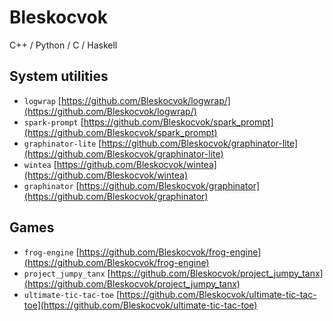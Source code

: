 # Bleskocvok

C++ / Python / C / Haskell


## System utilities

- `logwrap` [https://github.com/Bleskocvok/logwrap/](https://github.com/Bleskocvok/logwrap/)
- `spark-prompt` [https://github.com/Bleskocvok/spark_prompt](https://github.com/Bleskocvok/spark_prompt)
- `graphinator-lite` [https://github.com/Bleskocvok/graphinator-lite](https://github.com/Bleskocvok/graphinator-lite)
- `wintea` [https://github.com/Bleskocvok/wintea](https://github.com/Bleskocvok/wintea)
- `graphinator` [https://github.com/Bleskocvok/graphinator](https://github.com/Bleskocvok/graphinator)


## Games

- `frog-engine` [https://github.com/Bleskocvok/frog-engine](https://github.com/Bleskocvok/frog-engine)
- `project_jumpy_tanx` [https://github.com/Bleskocvok/project_jumpy_tanx](https://github.com/Bleskocvok/project_jumpy_tanx)
- `ultimate-tic-tac-toe` [https://github.com/Bleskocvok/ultimate-tic-tac-toe](https://github.com/Bleskocvok/ultimate-tic-tac-toe)
